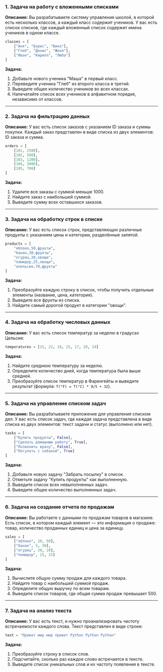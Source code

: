 ### 1. Задача на работу с вложенными списками

**Описание:**
Вы разрабатываете систему управления школой, в которой есть несколько классов, а каждый класс содержит учеников. У вас есть список списков, где каждый вложенный список содержит имена учеников в одном классе.

```python
classes = [
    ["Аня", "Борис", "Вика"],
    ["Глеб", "Денис", "Женя"],
    ["Иван", "Кирилл", "Люба"]
]
```

**Задача:**  
1. Добавьте нового ученика "Маша" в первый класс.
2. Переведите ученика "Глеб" из второго класса в третий.
3. Выведите общее количество учеников во всех классах.
4. Напечатайте список всех учеников в алфавитном порядке, независимо от классов.

---

### 2. Задача на фильтрацию данных

**Описание:**
У вас есть список заказов с указанием ID заказа и суммы покупки. Каждый заказ представлен в виде списка из двух элементов: ID заказа и сумма.

```python
orders = [
    [101, 2500],
    [102, 500],
    [103, 1200],
    [104, 3000],
    [105, 700]
]
```

**Задача:**
1. Удалите все заказы с суммой меньше 1000.
2. Найдите заказ с наибольшей суммой.
3. Выведите сумму всех оставшихся заказов.

---

### 3. Задача на обработку строк в списке

**Описание:**
У вас есть список строк, представляющих различные продукты с указанием цены и категории, разделённые запятой.

```python
products = [
    "яблоко,50,фрукты",
    "банан,30,фрукты",
    "огурец,20,овощи",
    "помидор,25,овощи",
    "апельсин,70,фрукты"
]
```

**Задача:**
1. Преобразуйте каждую строку в список, чтобы получить отдельные элементы (название, цена, категория).
2. Выведите все фрукты из списка.
3. Найдите самый дорогой продукт в категории "овощи".

---

### 4. Задача на обработку числовых данных

**Описание:**
У вас есть список температур за неделю в градусах Цельсия:

```python
temperatures = [15, 22, 18, 25, 17, 20, 24]
```

**Задача:**
1. Найдите среднюю температуру за неделю.
2. Определите количество дней, когда температура была выше средней.
3. Преобразуйте список температур в Фаренгейты и выведите результат (формула: `T(°F) = T(°C) * 9/5 + 32`).

---

### 5. Задача на управление списком задач

**Описание:**
Вы разрабатываете приложение для управления списком дел. У вас есть список задач, где каждая задача представлена в виде списка из двух элементов: текст задачи и статус (выполнено или нет).

```python
tasks = [
    ["Купить продукты", False],
    ["Сделать домашнюю работу", True],
    ["Позвонить врачу", False],
    ["Погулять с собакой", True]
]
```

**Задача:**
1. Добавьте новую задачу "Забрать посылку" в список.
2. Отметьте задачу "Купить продукты" как выполненную.
3. Выведите список всех невыполненных задач.
4. Выведите общее количество выполненных задач.

---

### 6. Задача на создание отчета по продажам

**Описание:**
Вы работаете с данными по продажам товаров в магазине. Есть список, в котором каждый элемент — это информация о продаже: товар, количество проданных единиц и цена за единицу.

```python
sales = [
    ["яблоко", 10, 50],
    ["банан", 5, 30],
    ["огурец", 20, 20],
    ["помидор", 15, 25]
]
```

**Задача:**
1. Вычислите общую сумму продаж для каждого товара.
2. Найдите товар с наибольшей суммой продаж.
3. Определите общую выручку по всем товарам.
4. Выведите список товаров, где общая сумма продаж превышает 500.

---

### 7. Задача на анализ текста

**Описание:**
У вас есть текст, и нужно проанализировать частоту встречаемости каждого слова. Текст представлен в виде строки:

```python
text = "Привет мир мир привет Python Python Python"
```

**Задача:**
1. Преобразуйте строку в список слов.
2. Подсчитайте, сколько раз каждое слово встречается в тексте.
3. Выведите список уникальных слов и их частоту появления в тексте.
